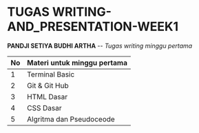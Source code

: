 # TUGAS WRITING-AND_PRESENTATION-WEEK1

__PANDJI SETIYA BUDHI ARTHA__ -- _Tugas writing minggu pertama_

| No | Materi untuk minggu pertama | 
|----|-----------------------------|
|  1 | Terminal Basic              |
|  2 | Git & Git Hub               |
|  3 | HTML Dasar                  |
|  4 | CSS Dasar                   |
|  5 | Algritma dan Pseudoceode    |
 